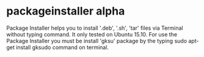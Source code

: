 # packageinstaller alpha
Package Installer helps you to install '.deb', '.sh', 'tar' files via Terminal without typing command. It only tested on Ubuntu 15.10.
For use the Package Installer you must be install 'gksu' package by the typing sudo apt-get install gksudo command on terminal.
